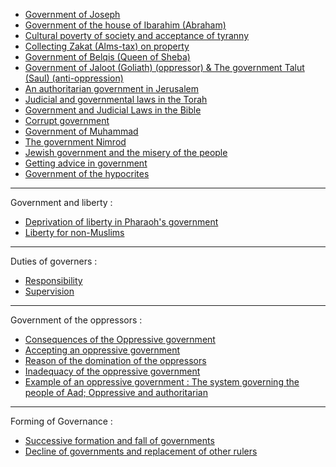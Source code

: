 - [Government of Joseph](https://quran.com/12/56)
- [Government of the house of Ibarahim (Abraham)](https://quran.com/4/54)
- [Cultural poverty of society and acceptance of tyranny](https://quran.com/43/54)
- [Collecting Zakat (Alms-tax) on property](https://quran.com/9/60)
- [Government of Belqis (Queen of Sheba)](https://quran.com/27/22-33)
- [Government of Jaloot (Goliath) (oppressor) & The government Talut (Saul) (anti-oppression)](https://quran.com/2/249-250)
- [An authoritarian government in Jerusalem](https://quran.com/5/20-22)
- [Judicial and governmental laws in the Torah](https://quran.com/5/44)
- [Government and Judicial Laws in the Bible](https://quran.com/5/47)
- [Corrupt government](https://quran.com/2/257)
- [Government of Muhammad]()
- [The government Nimrod](https://quran.com/2/258)
- [Jewish government and the misery of the people](https://quran.com/4/53)
- [Getting advice in government](https://quran.com/3/159)
- [Government of the hypocrites](https://quran.com/2/204-205)

***

Government and liberty :
- [Deprivation of liberty in Pharaoh's government](https://quran.com/2/49)
- [Liberty for non-Muslims](https://quran.com/9/6)

***

Duties of governers :
- [Responsibility](https://quran.com/20/40-48)
- [Supervision](https://quran.com/27/20)

***

Government of the oppressors :
- [Consequences of the Oppressive government](https://quran.com/6/56)
- [Accepting an oppressive government](https://quran.com/45/18-19)
- [Reason of the domination of the oppressors](https://quran.com/6/129)
- [Inadequacy of the oppressive government](https://quran.com/11/113)
- [Example of an oppressive government : The system governing the people of Aad; Oppressive and authoritarian](https://quran.com/11/59)

***

Forming of Governance :
  - [Successive formation and fall of governments](https://quran.com/24/55)
  - [Decline of governments and replacement of other rulers](https://quran.com/7/128)
